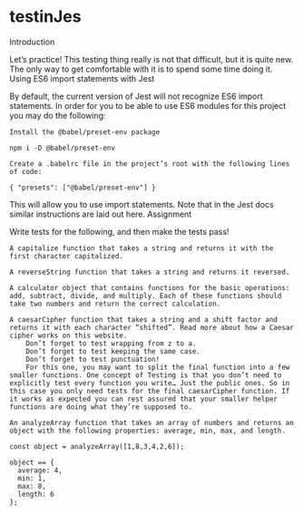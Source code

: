 # testinJes

Introduction

Let’s practice! This testing thing really is not that difficult, but it is quite new. The only way to get comfortable with it is to spend some time doing it.
Using ES6 import statements with Jest

By default, the current version of Jest will not recognize ES6 import statements. In order for you to be able to use ES6 modules for this project you may do the following:

    Install the @babel/preset-env package

    npm i -D @babel/preset-env

    Create a .babelrc file in the project’s root with the following lines of code:

    { "presets": ["@babel/preset-env"] }

This will allow you to use import statements. Note that in the Jest docs similar instructions are laid out here.
Assignment

Write tests for the following, and then make the tests pass!

    A capitalize function that takes a string and returns it with the first character capitalized.

    A reverseString function that takes a string and returns it reversed.

    A calculator object that contains functions for the basic operations: add, subtract, divide, and multiply. Each of these functions should take two numbers and return the correct calculation.

    A caesarCipher function that takes a string and a shift factor and returns it with each character “shifted”. Read more about how a Caesar cipher works on this website.
        Don’t forget to test wrapping from z to a.
        Don’t forget to test keeping the same case.
        Don’t forget to test punctuation!
        For this one, you may want to split the final function into a few smaller functions. One concept of Testing is that you don’t need to explicitly test every function you write… Just the public ones. So in this case you only need tests for the final caesarCipher function. If it works as expected you can rest assured that your smaller helper functions are doing what they’re supposed to.

    An analyzeArray function that takes an array of numbers and returns an object with the following properties: average, min, max, and length.

    const object = analyzeArray([1,8,3,4,2,6]);

    object == {
      average: 4,
      min: 1,
      max: 8,
      length: 6
    };
